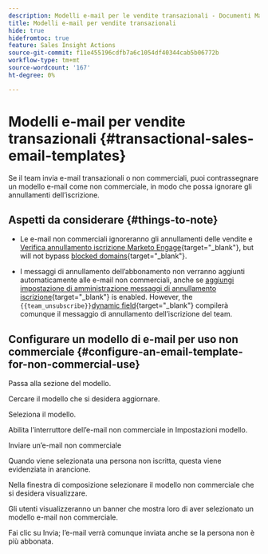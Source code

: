 ```yaml
---
description: Modelli e-mail per le vendite transazionali - Documenti Marketo - Documentazione del prodotto
title: Modelli e-mail per vendite transazionali
hide: true
hidefromtoc: true
feature: Sales Insight Actions
source-git-commit: f11e455196cdfb7a6c1054df40344cab5b06772b
workflow-type: tm+mt
source-wordcount: '167'
ht-degree: 0%

---
```


# Modelli e-mail per vendite transazionali {#transactional-sales-email-templates}

Se il team invia e-mail transazionali o non commerciali, puoi contrassegnare un modello e-mail come non commerciale, in modo che possa ignorare gli annullamenti dell’iscrizione.

## Aspetti da considerare {#things-to-note}

* Le e-mail non commerciali ignoreranno gli annullamenti delle vendite e [Verifica annullamento iscrizione Marketo Engage](/help/marketo/product-docs/marketo-sales-insight/actions/email/unsubscribes/marketo-unsubscribe-check.md){target="_blank"}, but will not bypass [blocked domains](/help/marketo/product-docs/marketo-sales-insight/actions/admin/blocked-domains.md){target="_blank"}.

* I messaggi di annullamento dell’abbonamento non verranno aggiunti automaticamente alle e-mail non commerciali, anche se [aggiungi impostazione di amministrazione messaggi di annullamento iscrizione](/help/marketo/product-docs/marketo-sales-insight/actions/email/unsubscribes/auto-append-unsubscribe-message-setting.md){target="_blank"} is enabled. However, the `{{team_unsubscribe}}`[dynamic field](/help/marketo/product-docs/marketo-sales-insight/actions/templates/dynamic-fields.md){target="_blank"} compilerà comunque il messaggio di annullamento dell’iscrizione del team.

## Configurare un modello di e-mail per uso non commerciale {#configure-an-email-template-for-non-commercial-use}

Passa alla sezione del modello.

Cercare il modello che si desidera aggiornare.

Seleziona il modello.

Abilita l’interruttore dell’e-mail non commerciale in Impostazioni modello.

Inviare un’e-mail non commerciale

Quando viene selezionata una persona non iscritta, questa viene evidenziata in arancione.

Nella finestra di composizione selezionare il modello non commerciale che si desidera visualizzare.

Gli utenti visualizzeranno un banner che mostra loro di aver selezionato un modello e-mail non commerciale.

Fai clic su Invia; l’e-mail verrà comunque inviata anche se la persona non è più abbonata.
